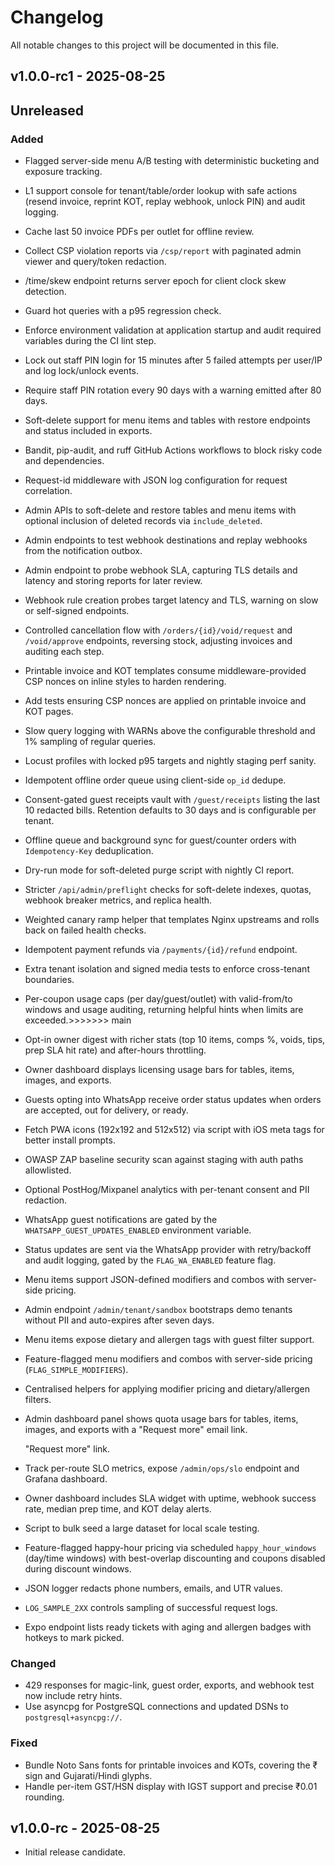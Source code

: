 # Changelog

All notable changes to this project will be documented in this file.

## v1.0.0-rc1 - 2025-08-25


## Unreleased

### Added

- Flagged server-side menu A/B testing with deterministic bucketing and exposure tracking.
- L1 support console for tenant/table/order lookup with safe actions (resend invoice, reprint KOT, replay webhook, unlock PIN) and audit logging.
- Cache last 50 invoice PDFs per outlet for offline review.
- Collect CSP violation reports via `/csp/report` with paginated admin viewer and query/token redaction.
- /time/skew endpoint returns server epoch for client clock skew detection.
- Guard hot queries with a p95 regression check.
- Enforce environment validation at application startup and audit required
  variables during the CI lint step.
- Lock out staff PIN login for 15 minutes after 5 failed attempts per user/IP
  and log lock/unlock events.
- Require staff PIN rotation every 90 days with a warning emitted after 80 days.
- Soft-delete support for menu items and tables with restore endpoints and
  status included in exports.
- Bandit, pip-audit, and ruff GitHub Actions workflows to block risky code and dependencies.

- Request-id middleware with JSON log configuration for request correlation.

- Admin APIs to soft-delete and restore tables and menu items with optional
  inclusion of deleted records via ``include_deleted``.
- Admin endpoints to test webhook destinations and replay webhooks from the
  notification outbox.
- Admin endpoint to probe webhook SLA, capturing TLS details and latency and
  storing reports for later review.
- Webhook rule creation probes target latency and TLS, warning on slow or
  self-signed endpoints.
- Controlled cancellation flow with `/orders/{id}/void/request` and `/void/approve` endpoints, reversing stock, adjusting invoices and auditing each step.
- Printable invoice and KOT templates consume middleware-provided CSP nonces on inline styles to harden rendering.
- Add tests ensuring CSP nonces are applied on printable invoice and KOT pages.
- Slow query logging with WARNs above the configurable threshold and 1% sampling of regular queries.
- Locust profiles with locked p95 targets and nightly staging perf sanity.
- Idempotent offline order queue using client-side `op_id` dedupe.
- Consent-gated guest receipts vault with `/guest/receipts` listing the last 10
  redacted bills. Retention defaults to 30 days and is configurable per tenant.
- Offline queue and background sync for guest/counter orders with
  `Idempotency-Key` deduplication.
- Dry-run mode for soft-deleted purge script with nightly CI report.
- Stricter `/api/admin/preflight` checks for soft-delete indexes, quotas,
  webhook breaker metrics, and replica health.
- Weighted canary ramp helper that templates Nginx upstreams and rolls back on
  failed health checks.
- Idempotent payment refunds via `/payments/{id}/refund` endpoint.
- Extra tenant isolation and signed media tests to enforce cross-tenant boundaries.
- Per-coupon usage caps (per day/guest/outlet) with valid-from/to windows and
  usage auditing, returning helpful hints when limits are exceeded.>>>>>>> main

- Opt-in owner digest with richer stats (top 10 items, comps %, voids, tips,
  prep SLA hit rate) and after-hours throttling.

- Owner dashboard displays licensing usage bars for tables, items, images, and exports.
- Guests opting into WhatsApp receive order status updates when orders are
  accepted, out for delivery, or ready.
- Fetch PWA icons (192x192 and 512x512) via script with iOS meta tags for better install prompts.
- OWASP ZAP baseline security scan against staging with auth paths allowlisted.

- Optional PostHog/Mixpanel analytics with per-tenant consent and PII redaction.

- WhatsApp guest notifications are gated by the `WHATSAPP_GUEST_UPDATES_ENABLED`
  environment variable.
- Status updates are sent via the WhatsApp provider with retry/backoff and
  audit logging, gated by the `FLAG_WA_ENABLED` feature flag.
- Menu items support JSON-defined modifiers and combos with server-side pricing.
- Admin endpoint `/admin/tenant/sandbox` bootstraps demo tenants without PII
  and auto-expires after seven days.
- Menu items expose dietary and allergen tags with guest filter support.
- Feature-flagged menu modifiers and combos with server-side pricing (`FLAG_SIMPLE_MODIFIERS`).
- Centralised helpers for applying modifier pricing and dietary/allergen filters.

- Admin dashboard panel shows quota usage bars for tables, items, images, and exports with a
  "Request more" email link.

  "Request more" link.
- Track per-route SLO metrics, expose `/admin/ops/slo` endpoint and Grafana dashboard.
- Owner dashboard includes SLA widget with uptime, webhook success rate,
  median prep time, and KOT delay alerts.

- Script to bulk seed a large dataset for local scale testing.

- Feature-flagged happy-hour pricing via scheduled `happy_hour_windows` (day/time windows) with best-overlap discounting and coupons disabled during discount windows.
- JSON logger redacts phone numbers, emails, and UTR values.
- `LOG_SAMPLE_2XX` controls sampling of successful request logs.

- Expo endpoint lists ready tickets with aging and allergen badges with hotkeys to mark picked.

### Changed

- 429 responses for magic-link, guest order, exports, and webhook test now include retry hints.
- Use asyncpg for PostgreSQL connections and updated DSNs to `postgresql+asyncpg://`.

### Fixed

- Bundle Noto Sans fonts for printable invoices and KOTs, covering the ₹ sign and Gujarati/Hindi glyphs.
- Handle per-item GST/HSN display with IGST support and precise ₹0.01 rounding.



## v1.0.0-rc - 2025-08-25

- Initial release candidate.

